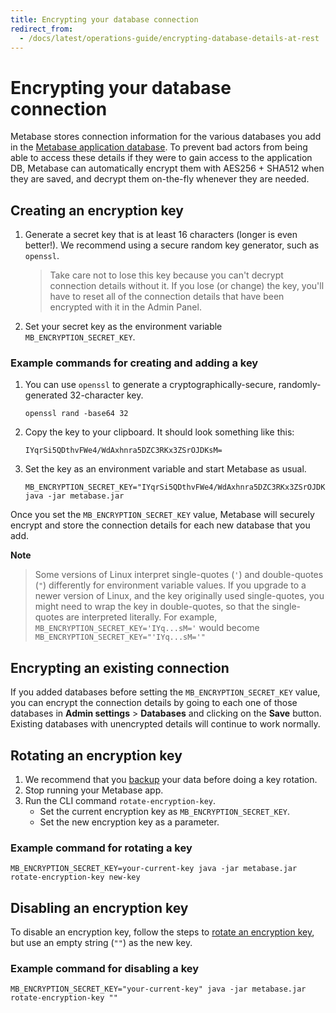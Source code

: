```yaml
---
title: Encrypting your database connection
redirect_from:
  - /docs/latest/operations-guide/encrypting-database-details-at-rest
---
```


# Encrypting your database connection

Metabase stores connection information for the various databases you add in the [Metabase application database](https://www.metabase.com/glossary/application_database). To prevent bad actors from being able to access these details if they were to gain access to the application DB, Metabase can automatically encrypt them with AES256 + SHA512 when they are saved, and decrypt them on-the-fly whenever they are needed.

## Creating an encryption key

1. Generate a secret key that is at least 16 characters (longer is even better!). We recommend using a secure random key generator, such as `openssl`.
   > Take care not to lose this key because you can't decrypt connection details without it. If you lose (or change) the key, you'll have to reset all of the connection details that have been encrypted with it in the Admin Panel.
2. Set your secret key as the environment variable `MB_ENCRYPTION_SECRET_KEY`.

### Example commands for creating and adding a key

1. You can use `openssl` to generate a cryptographically-secure, randomly-generated 32-character key.
   ```
   openssl rand -base64 32
   ```
2. Copy the key to your clipboard. It should look something like this:
   ```
   IYqrSi5QDthvFWe4/WdAxhnra5DZC3RKx3ZSrOJDKsM=
   ```
3. Set the key as an environment variable and start Metabase as usual.
   ```
   MB_ENCRYPTION_SECRET_KEY="IYqrSi5QDthvFWe4/WdAxhnra5DZC3RKx3ZSrOJDKsM=" java -jar metabase.jar
   ```

Once you set the `MB_ENCRYPTION_SECRET_KEY` value, Metabase will securely encrypt and store the connection details for each new database that you add.

**Note**

> Some versions of Linux interpret single-quotes (`'`) and double-quotes (`"`) differently for environment variable values. If you upgrade to a newer version of Linux, and the key originally used single-quotes, you might need to wrap the key in double-quotes, so that the single-quotes are interpreted literally. For example, `MB_ENCRYPTION_SECRET_KEY='IYq...sM='` would become `MB_ENCRYPTION_SECRET_KEY="'IYq...sM='"`

## Encrypting an existing connection

If you added databases before setting the `MB_ENCRYPTION_SECRET_KEY` value, you can encrypt the connection details by going to each one of those databases in **Admin settings** > **Databases** and clicking on the **Save** button. Existing databases with unencrypted details will continue to work normally.

## Rotating an encryption key

1. We recommend that you [backup](../installation-and-operation/backing-up-metabase-application-data.md) your data before doing a key rotation.
2. Stop running your Metabase app.
3. Run the CLI command `rotate-encryption-key`.
   - Set the current encryption key as `MB_ENCRYPTION_SECRET_KEY`.
   - Set the new encryption key as a parameter.

### Example command for rotating a key

```
MB_ENCRYPTION_SECRET_KEY=your-current-key java -jar metabase.jar rotate-encryption-key new-key
```

## Disabling an encryption key

To disable an encryption key, follow the steps to [rotate an encryption key](#rotating-an-encryption-key), but use an empty string (`""`) as the new key.

### Example command for disabling a key

```
MB_ENCRYPTION_SECRET_KEY="your-current-key" java -jar metabase.jar rotate-encryption-key ""
```
